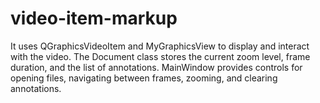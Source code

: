 # video-item-markup
It uses QGraphicsVideoItem and MyGraphicsView to display and interact with the video. The Document class stores the current zoom level, frame duration, and the list of annotations. MainWindow provides controls for opening files, navigating between frames, zooming, and clearing annotations.
